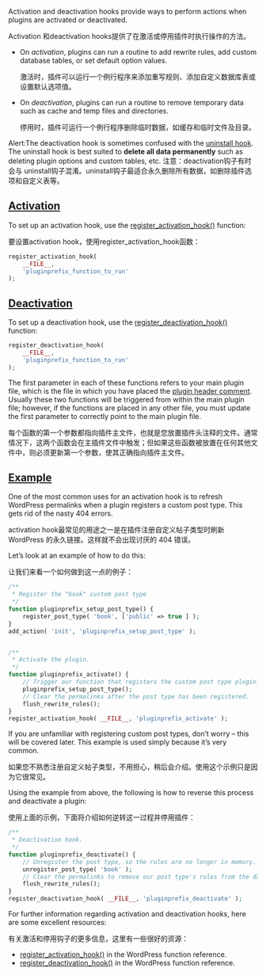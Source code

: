 Activation and deactivation hooks provide ways to perform actions when plugins are activated or deactivated.

Activation 和deactivation hooks提供了在激活或停用插件时执行操作的方法。

- On *activation*, plugins can run a routine to add rewrite rules, add custom database tables, or set default option values.

  激活时，插件可以运行一个例行程序来添加重写规则、添加自定义数据库表或设置默认选项值。

- On *deactivation*, plugins can run a routine to remove temporary data such as cache and temp files and directories.

  停用时，插件可运行一个例行程序删除临时数据，如缓存和临时文件及目录。

Alert:The deactivation hook is sometimes confused with the [uninstall hook](https://developer.wordpress.org/plugins/plugin-basics/uninstall-methods/). The uninstall hook is best suited to **delete all data permanently** such as deleting plugin options and custom tables, etc.
注意：deactivation钩子有时会与 uninstall钩子混淆。uninstall钩子最适合永久删除所有数据，如删除插件选项和自定义表等。



## [Activation](https://developer.wordpress.org/plugins/plugin-basics/activation-deactivation-hooks/#activation)

To set up an activation hook, use the [register_activation_hook()](https://developer.wordpress.org/reference/functions/register_activation_hook/) function:

要设置activation hook，使用register_activation_hook函数：

```php
register_activation_hook(
	__FILE__,
	'pluginprefix_function_to_run'
);
```



## [Deactivation](https://developer.wordpress.org/plugins/plugin-basics/activation-deactivation-hooks/#deactivation)

To set up a deactivation hook, use the [register_deactivation_hook()](https://developer.wordpress.org/reference/functions/register_deactivation_hook/) function:

```php
register_deactivation_hook(
	__FILE__,
	'pluginprefix_function_to_run'
);
```

The first parameter in each of these functions refers to your main plugin file, which is the file in which you have placed the [plugin header comment](https://developer.wordpress.org/plugins/the-basics/header-requirements/). Usually these two functions will be triggered from within the main plugin file; however, if the functions are placed in any other file, you must update the first parameter to correctly point to the main plugin file.

每个函数的第一个参数都指向插件主文件，也就是您放置插件头注释的文件。通常情况下，这两个函数会在主插件文件中触发；但如果这些函数被放置在任何其他文件中，则必须更新第一个参数，使其正确指向插件主文件。



## [Example](https://developer.wordpress.org/plugins/plugin-basics/activation-deactivation-hooks/#example)

One of the most common uses for an activation hook is to refresh WordPress permalinks when a plugin registers a custom post type. This gets rid of the nasty 404 errors.

activation hook最常见的用途之一是在插件注册自定义帖子类型时刷新 WordPress 的永久链接。这样就不会出现讨厌的 404 错误。

Let’s look at an example of how to do this:

让我们来看一个如何做到这一点的例子：

```php
/**
 * Register the "book" custom post type
 */
function pluginprefix_setup_post_type() {
	register_post_type( 'book', ['public' => true ] ); 
} 
add_action( 'init', 'pluginprefix_setup_post_type' );


/**
 * Activate the plugin.
 */
function pluginprefix_activate() { 
	// Trigger our function that registers the custom post type plugin.
	pluginprefix_setup_post_type(); 
	// Clear the permalinks after the post type has been registered.
	flush_rewrite_rules(); 
}
register_activation_hook( __FILE__, 'pluginprefix_activate' );
```

If you are unfamiliar with registering custom post types, don’t worry – this will be covered later. This example is used simply because it’s very common.

如果您不熟悉注册自定义帖子类型，不用担心，稍后会介绍。使用这个示例只是因为它很常见。

Using the example from above, the following is how to reverse this process and deactivate a plugin:

使用上面的示例，下面将介绍如何逆转这一过程并停用插件：

```php
/**
 * Deactivation hook.
 */
function pluginprefix_deactivate() {
	// Unregister the post type, so the rules are no longer in memory.
	unregister_post_type( 'book' );
	// Clear the permalinks to remove our post type's rules from the database.
	flush_rewrite_rules();
}
register_deactivation_hook( __FILE__, 'pluginprefix_deactivate' );
```

For further information regarding activation and deactivation hooks, here are some excellent resources:

有关激活和停用钩子的更多信息，这里有一些很好的资源：

- [register_activation_hook()](https://developer.wordpress.org/reference/functions/register_activation_hook/) in the WordPress function reference.
- [register_deactivation_hook()](https://developer.wordpress.org/reference/functions/register_deactivation_hook/) in the WordPress function reference.